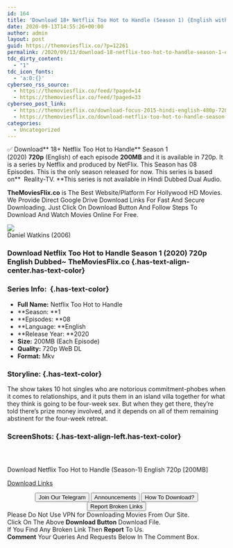 ```yaml
---
id: 164
title: 'Download 18+ Netflix Too Hot to Handle (Season 1) {English with Subs} 720p WeB-DL [200MB]'
date: 2020-09-13T14:55:26+00:00
author: admin
layout: post
guid: https://themoviesflix.co/?p=12261
permalink: /2020/09/13/download-18-netflix-too-hot-to-handle-season-1-english-with-subs-720p-web-dl-200mb/
tdc_dirty_content:
  - "1"
tdc_icon_fonts:
  - 'a:0:{}'
cyberseo_rss_source:
  - https://themoviesflix.co/feed/?paged=14
  - https://themoviesflix.co/feed/?paged=33
cyberseo_post_link:
  - https://themoviesflix.co/download-focus-2015-hindi-english-480p-720p-1080p/
  - https://themoviesflix.co/download-netflix-too-hot-to-handle-season-1-english-720p/
categories:
  - Uncategorized
---
```

✅ Download**&nbsp;18+ Netflix Too Hot to Handle**&nbsp;Season 1 (2020)&nbsp;**720p**&nbsp;(English) of each episode&nbsp;**200MB**&nbsp;and it is available in&nbsp;720p. It is a series by Netflix and produced by&nbsp;NetFlix. This Season has 08 Episodes. This is the only season released for now. This series is based on**&nbsp;&nbsp;Reality-TV.&nbsp;**This series is not available in Hindi Dubbed Dual Audio.

**TheMoviesFlix.co**&nbsp;is The Best Website/Platform For Hollywood HD Movies. We Provide Direct Google Drive Download Links For Fast And Secure Downloading. Just Click On Download Button And Follow Steps To Download And Watch Movies Online For Free.

<div class="imdbwp imdbwp--movie dark">
  <div class="imdbwp__thumb">
    <a class="imdbwp__link" target="_blank" title="Daniel Watkins" href="https://www.imdb.com/title/tt1200428/" rel="nofollow noopener noreferrer"><img class="imdbwp__img" src="https://themoviesflix.co/wp-content/plugins/imdb-for-wordpress/assets/img/placeholder.png" /></a>
  </div>
  
  <div class="imdbwp__content">
    <div class="imdbwp__header">
      <span class="imdbwp__title">Daniel Watkins</span> (2006)
    </div>
  </div>
</div>

### Download Netflix&nbsp;Too Hot to Handle&nbsp;Season 1 (2020) 720p English Dubbed~ TheMoviesFlix.co {.has-text-align-center.has-text-color}

### Series Info:&nbsp; {.has-text-color}

  * **Full Name:**&nbsp;Netflix Too Hot to Handle
  * **Season:&nbsp;**1
  * **Episodes:&nbsp;**08
  * **Language:&nbsp;**English
  * **Release Year:&nbsp;**2020
  * **Size:**&nbsp;200MB (Each Episode)
  * **Quality:**&nbsp;720p WeB DL
  * **Format:**&nbsp;Mkv

### Storyline: {.has-text-color}

The show takes 10 hot singles who are notorious commitment-phobes when it comes to relationships, and it puts them in an island villa together for what they think is going to be four-week sex. But when they get there, they’re told there’s prize money involved, and it depends on all of them remaining abstinent for the four-week retreat.

### ScreenShots: {.has-text-align-left.has-text-color}

<div class="wp-block-image">
  <figure class="aligncenter"><img src="https://i.imgur.com/ReX7fxl.jpg" alt /></figure>
</div>

<div class="wp-block-image">
  <figure class="aligncenter"><img src="https://i.imgur.com/1Nl4kTJ.jpg" alt /></figure>
</div>

<div class="wp-block-image">
  <figure class="aligncenter"><img src="https://i.imgur.com/3wFQAFM.jpg" alt /></figure>
</div>

<p class="has-text-align-center has-text-color has-medium-font-size">
  Download Netflix Too Hot to Handle (Season-1) English 720p [200MB]
</p>

<span class="mb-center maxbutton-3-center"><span class="maxbutton-3-container mb-container"><a class="maxbutton-3 maxbutton maxbutton-post-button" target="_blank" rel="nofollow noopener noreferrer" href="https://coinquint.com/a10885/"><span class="mb-text">Download Links</span></a></span></span>

<center>
</center>

<center>
  <a href="https://t.me/themoviesflixcom" target="_blank" data-wpel-link="external" rel="nofollow external noopener noreferrer"><button class="button button5">Join Our Telegram</button></a> <a href="https://themoviesflix.co/download-netflix-too-hot-to-handle-season-1-english-720p/#" target="_blank" data-wpel-link="external" rel="nofollow external noopener noreferrer"><button class="button button5">Announcements</button></a> <a href="https://themoviesflix.com/how-to-download/" target="_blank" data-wpel-link="external" rel="nofollow external noopener noreferrer"><button class="button button5">How To Download?</button></a> <a href="https://themoviesflix.co/download-netflix-too-hot-to-handle-season-1-english-720p/#" target="_blank" data-wpel-link="external" rel="nofollow external noopener noreferrer"><button class="button button5">Report Broken Links</button></a>
</center>

<div class="alert alert-danger">
  Please Do Not Use VPN for Downloading Movies From Our Site.
</div>

<div class="alert alert-success">
  Click On The Above <strong>Download Button</strong> Download File.
</div>

<div class="alert alert-warning">
  If You Find Any Broken Link Then <strong>Report</strong> To Us.
</div>

<div class="alert alert-info">
  <strong>Comment</strong> Your Queries And Requests Below In The Comment Box.
</div>
